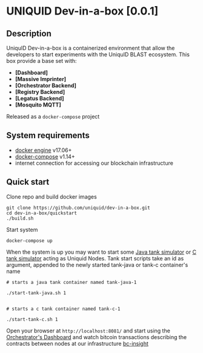 UNIQUID  Dev-in-a-box [0.0.1]
====================
Description
------------


UniquID Dev-in-a-box is a containerized environment that allow the developers to start experiments with the UniquID BLAST ecosystem.
This box provide a base set with:

* **[Dashboard]**
* **[Massive Imprinter]**
* **[Orchestrator Backend]**
* **[Registry Backend]**
* **[Legatus Backend]**
* **[Mosquito MQTT]**

Released as a `docker-compose` project

System requirements
-------------------
- [docker engine](https://docs.docker.com/engine/installation/) v17.06+
- [docker-compose](https://docs.docker.com/compose/install/) v1.14+
- internet connection for accessing our blockchain infrastructure

Quick start
-----------

Clone repo and build docker images
```
git clone https://github.com/uniquid/dev-in-a-box.git
cd dev-in-a-box/quickstart
./build.sh
```
Start system
```
docker-compose up
```
When the system is up you may want to start some [Java tank simulator](https://github.com/uniquid/tank-java) or [C tank simulator](https://github.com/uniquid/tank-c) acting as Uniquid Nodes.
Tank start scripts take an id as argument, appended to the newly started tank-java or tank-c container's name
```
# starts a java tank container named tank-java-1

./start-tank-java.sh 1


# starts a c tank container named tank-c-1

./start-tank-c.sh 1
```

Open your browser at `http://localhost:8081/` and start using the [Orchestrator's Dashboard](https://github.com/uniquid/orchestrator) and watch bitcoin transactions describing the contracts between nodes at our infrastructure [bc-insight](http://52.167.211.151:3001/insight)

